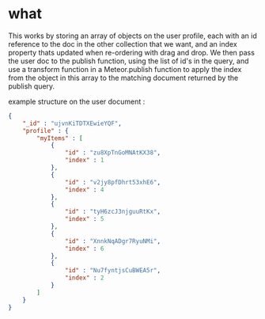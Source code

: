# what

This works by storing an array of objects on the user profile, each with an id reference to the doc in the other collection that we want, and an index property thats updated when re-ordering with drag and drop.  We then pass the user doc to the publish function, using the list of id's in the query, and use a transform function in a Meteor.publish function to apply the index from the object in this array to the matching document returned by the publish query.

example structure on the user document : 

````json
{
    "_id" : "ujvnKiTDTXEwieYQF",
    "profile" : {
        "myItems" : [ 
            {
                "id" : "zu8XpTnGoMNAtKX38",
                "index" : 1
            }, 
            {
                "id" : "v2jy8pfDhrt53xhE6",
                "index" : 4
            }, 
            {
                "id" : "tyH6zcJ3njguuRtKx",
                "index" : 5
            }, 
            {
                "id" : "XnnkNqADgr7RyuNMi",
                "index" : 6
            }, 
            {
                "id" : "Nu7fyntjsCuBWEA5r",
                "index" : 2
            }
        ]
    }
}
````